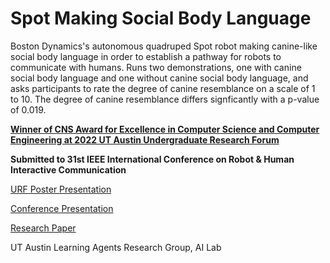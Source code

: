 # Spot Making Social Body Language
Boston Dynamics's autonomous quadruped Spot robot making canine-like social body language in order to establish a pathway for robots to communicate with humans. Runs two demonstrations, one with canine social body language and one without canine social body language, and asks participants to rate the degree of canine resemblance on a scale of 1 to 10. The degree of canine resemblance differs signficantly with a p-value of 0.019.

[**Winner of CNS Award for Excellence in Computer Science and Computer Engineering at 2022 UT Austin Undergraduate Research Forum**](https://cns.utexas.edu/tides/undergraduate/undergraduate-research-forum/awards-honors)

**Submitted to 31st IEEE International Conference on Robot & Human Interactive Communication**

[URF Poster Presentation](https://airtable.com/shrZsf4TrtxkhNjdK/tbla1OFoYYmKZqOAW/viwz3jLFBDBuN9kb4/recLgqh8tXXw21EAT/fldVUgrgViRCaeOmc/attVva23KNjNylmKT)

[Conference Presentation](
https://docs.google.com/presentation/d/1DMjsoGu7AeB01ksL1d4BbpiFfofgNHopHR6yB1G53lk/edit?usp=sharing)

[Research Paper](https://github.com/r-bhalani/spot_social_body_language/blob/dd0333d2f3c3bf1ca755b61ba567a4808f391722/Spot%20Making%20Social%20Body%20Language.pdf)

UT Austin Learning Agents Research Group, AI Lab
